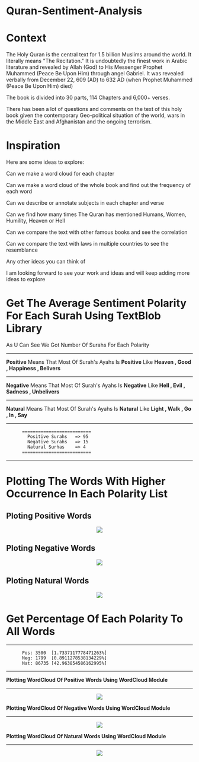 # **Quran-Sentiment-Analysis**

# **Context**

The Holy Quran is the central text for 1.5 billion Muslims around the world. It literally means "The Recitation." It is undoubtedly the finest work in Arabic literature and revealed by Allah (God) to His Messenger Prophet Muhammed (Peace Be Upon Him) through angel Gabriel. It was revealed verbally from December 22, 609 (AD) to 632 AD (when Prophet Muhammed (Peace Be Upon Him) died)

The book is divided into 30 parts, 114 Chapters and 6,000+ verses.

There has been a lot of questions and comments on the text of this holy book given the contemporary Geo-political situation of the world, wars in the Middle East and Afghanistan and the ongoing terrorism.


# **Inspiration**

Here are some ideas to explore:

Can we make a word cloud for each chapter

Can we make a word cloud of the whole book and find out the frequency of each word

Can we describe or annotate subjects in each chapter and verse

Can we find how many times The Quran has mentioned Humans, Women, Humility, Heaven or Hell

Can we compare the text with other famous books and see the correlation

Can we compare the text with laws in multiple countries to see the resemblance

Any other ideas you can think of

I am looking forward to see your work and ideas and will keep adding more ideas to explore


# **Get The Average Sentiment Polarity For Each Surah Using TextBlob Library**

As U Can See We Got Number Of Surahs For Each Polarity
***********************************************
**Positive** Means That Most Of Surah's Ayahs Is **Positive** Like **Heaven , Good , Happiness , Belivers**
***********************************************
**Negative** Means That Most Of Surah's Ayahs Is **Negative** Like **Hell , Evil , Sadness , Unbelivers**
***********************************************
**Natural** Means That Most Of Surah's Ayahs Is **Natural** Like **Light , Walk , Go , In , Say**



***********************************************
          ==========================
            Positive Surahs   => 95
            Negative Surahs   => 15
            Natural Surhas    => 4
          ==========================
***********************************************          

# **Plotting The Words With Higher Occurrence In Each Polarity List**

## Ploting Positive Words

<p align="center">
  <img src="https://3.top4top.net/p_1396nsisl1.png">
</p>


## Ploting Negative Words

<p align="center">
  <img src="https://1.top4top.net/p_1396emvuh1.png">
</p>

## Ploting Natural Words

<p align="center">
  <img src="https://3.top4top.net/p_139699rm51.png">
</p>

# **Get Percentage Of Each Polarity To All Words**

***********************************************     
          Pos: 3500  [1.7337117778471263%]
          Neg: 1799  [0.8911278538134229%] 
          Nat: 86735 [42.963854586162995%]
***********************************************     
 **Plotting WordCloud Of Positive Words Using WordCloud Module**
***********************************************     
<p align="center">
  <img src="https://3.top4top.net/p_1396fzr821.png">
</p>
     
 **Plotting WordCloud Of Negative Words Using WordCloud Module**
***********************************************     
<p align="center">
  <img src="https://6.top4top.net/p_1396bvrjf1.png">
</p>
  
 **Plotting WordCloud Of Natural Words Using WordCloud Module**
***********************************************     
<p align="center">
  <img src="https://2.top4top.net/p_1396m2ojj1.png">
</p>
